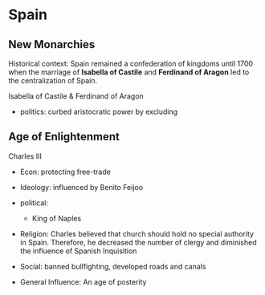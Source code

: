 

# Spain

## New Monarchies
Historical context: Spain remained a confederation of kingdoms until 1700 when the marriage of **Isabella of Castile** and **Ferdinand of Aragon**  led to the centralization of Spain.

Isabella of Castile & Ferdinand of Aragon
- politics: curbed aristocratic power by excluding


## Age of Enlightenment

Charles III
  - Econ: protecting free-trade
  - Ideology: influenced by Benito Feijoo
  - political: 
    - King of Naples

  - Religion: Charles believed that church should hold no special authority in Spain. Therefore, he decreased the number of clergy and diminished the influence of Spanish Inquisition
  - Social: banned bullfighting, developed roads and canals
  - General Influence:  An age of posterity



<!--stackedit_data:
eyJoaXN0b3J5IjpbMTgzNzg0MzI3NSw3MzA5OTgxMTZdfQ==
-->
